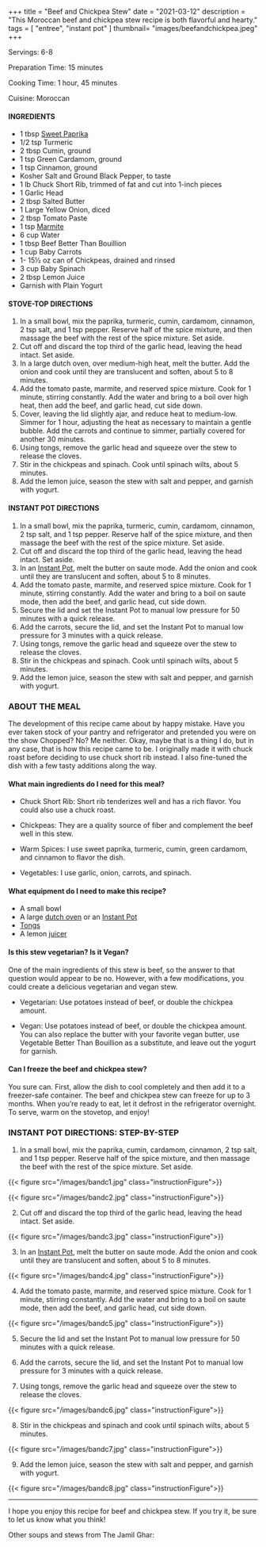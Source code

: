 +++
title = "Beef and Chickpea Stew"
date = "2021-03-12"
description = "This Moroccan beef and chickpea stew recipe is both flavorful and hearty."
tags = [
    "entree",
    "instant pot"
]
thumbnail= "images/beefandchickpea.jpeg"
+++

Servings: 6-8 <!--more-->

Preparation Time: 15 minutes 

Cooking Time: 1 hour, 45 minutes 

Cuisine: Moroccan 

#### INGREDIENTS 

* 1 tbsp [Sweet Paprika](https://amzn.to/30GYLeZ)
* 1/2 tsp Turmeric
* 2 tbsp Cumin, ground
* 1 tsp Green Cardamom, ground
* 1 tsp Cinnamon, ground
* Kosher Salt and Ground Black Pepper, to taste
* 1 lb Chuck Short Rib, trimmed of fat and cut into 1-inch pieces 
* 1 Garlic Head 
* 2 tbsp Salted Butter
* 1 Large Yellow Onion, diced 
* 2 tbsp Tomato Paste
* 1 tsp [Marmite](https://amzn.to/3cjVzes)
* 6 cup Water
* 1 tbsp Beef Better Than Bouillion
* 1 cup Baby Carrots
* 1- 15½ oz can of Chickpeas, drained and rinsed
* 3 cup Baby Spinach
* 2 tbsp Lemon Juice
* Garnish with Plain Yogurt
  
#### STOVE-TOP DIRECTIONS 

1. In a small bowl, mix the paprika, turmeric, cumin, cardamom, cinnamon, 2 tsp salt, and 1 tsp pepper. Reserve half of the spice mixture, and then massage the beef with the rest of the spice mixture. Set aside. 
2. Cut off and discard the top third of the garlic head, leaving the head intact. Set aside. 
3. In a large dutch oven, over medium-high heat, melt the butter. Add the onion and cook until they are translucent and soften, about 5 to 8 minutes. 
4. Add the tomato paste, marmite, and reserved spice mixture. Cook for 1 minute, stirring constantly. Add the water and bring to a boil over high heat, then add the beef, and garlic head, cut side down. 
5. Cover, leaving the lid slightly ajar, and reduce heat to medium-low. Simmer for 1 hour, adjusting the heat as necessary to maintain a gentle bubble. Add the carrots and continue to simmer, partially covered for another 30 minutes. 
6. Using tongs, remove the garlic head and squeeze over the stew to release the cloves. 
7. Stir in the chickpeas and spinach. Cook until spinach wilts, about 5 minutes. 
8. Add the lemon juice, season the stew with salt and pepper, and garnish with yogurt. 

#### INSTANT POT DIRECTIONS

1. In a small bowl, mix the paprika, turmeric, cumin, cardamom, cinnamon, 2 tsp salt, and 1 tsp pepper. Reserve half of the spice mixture, and then massage the beef with the rest of the spice mixture. Set aside. 
2. Cut off and discard the top third of the garlic head, leaving the head intact. Set aside. 
3. In an [Instant Pot](https://amzn.to/3rRWIjZ),  melt the butter on saute mode. Add the onion and cook until they are translucent and soften, about 5 to 8 minutes. 
4. Add the tomato paste, marmite, and reserved spice mixture. Cook for 1 minute, stirring constantly. Add the water and bring to a boil on saute mode, then add the beef, and garlic head, cut side down. 
5. Secure the lid and set the Instant Pot to manual low pressure for 50 minutes with a quick release.  
6. Add the carrots, secure the lid, and set the Instant Pot to manual low pressure for 3 minutes with a quick release. 
7. Using tongs, remove the garlic head and squeeze over the stew to release the cloves. 
8. Stir in the chickpeas and spinach. Cook until spinach wilts, about 5 minutes. 
9. Add the lemon juice, season the stew with salt and pepper, and garnish with yogurt. 

### ABOUT THE MEAL

The development of this recipe came about by happy mistake. Have you ever taken stock of your pantry and refrigerator and pretended you were on the show Chopped? No? Me neither. Okay, maybe that is a thing I do, but in any case, that is how this recipe came to be. I originally made it with chuck roast before deciding to use chuck short rib instead. I also fine-tuned the dish with a few tasty additions along the way.  

#### What main ingredients do I need for this meal?

* Chuck Short Rib: Short rib tenderizes well and has a rich flavor. You could also use a chuck roast. 

* Chickpeas: They are a quality source of fiber and complement the beef well in this stew. 

* Warm Spices: I use sweet paprika, turmeric, cumin, green cardamom, and cinnamon to flavor the dish. 

* Vegetables: I use garlic, onion, carrots, and spinach.

#### What equipment do I need to make this recipe?

* A small bowl 
* A large [dutch oven](https://amzn.to/38xuVO8) or an [Instant Pot](https://amzn.to/3rRWIjZ)
* [Tongs](https://amzn.to/2OqsiXM)
* A lemon [juicer](https://amzn.to/2PFi7yB)

#### Is this stew vegetarian? Is it Vegan?

One of the main ingredients of this stew is beef, so the answer to that question would appear to be no. However, with a few modifications, you could create a delicious vegetarian and vegan stew. 

* Vegetarian: Use potatoes instead of beef, or double the chickpea amount. 

* Vegan: Use potatoes instead of beef, or double the chickpea amount. You can also replace the butter with your favorite vegan butter, use Vegetable Better Than Bouillion as a substitute, and leave out the yogurt for garnish.

#### Can I freeze the beef and chickpea stew? 

You sure can. First, allow the dish to cool completely and then add it to a freezer-safe container. The beef and chickpea stew can freeze for up to 3 months. When you’re ready to eat, let it defrost in the refrigerator overnight. To serve, warm on the stovetop, and enjoy! 

### INSTANT POT DIRECTIONS: STEP-BY-STEP 

1. In a small bowl, mix the paprika, cumin, cardamom, cinnamon, 2 tsp salt, and 1 tsp pepper. Reserve half of the spice mixture, and then massage the beef with the rest of the spice mixture. Set aside.

{{< figure src="/images/bandc1.jpg" class="instructionFigure">}}

{{< figure src="/images/bandc2.jpg" class="instructionFigure">}}

2. Cut off and discard the top third of the garlic head, leaving the head intact. Set aside. 

{{< figure src="/images/bandc3.jpg" class="instructionFigure">}}

3. In an [Instant Pot](https://amzn.to/3rRWIjZ),  melt the butter on saute mode. Add the onion and cook until they are translucent and soften, about 5 to 8 minutes. 

{{< figure src="/images/bandc4.jpg" class="instructionFigure">}}

4. Add the tomato paste, marmite, and reserved spice mixture. Cook for 1 minute, stirring constantly. Add the water and bring to a boil on saute mode, then add the beef, and garlic head, cut side down.  

{{< figure src="/images/bandc5.jpg" class="instructionFigure">}}

5. Secure the lid and set the Instant Pot to manual low pressure for 50 minutes with a quick release. 

6. Add the carrots, secure the lid, and set the Instant Pot to manual low pressure for 3 minutes with a quick release. 

7. Using tongs, remove the garlic head and squeeze over the stew to release the cloves. 

{{< figure src="/images/bandc6.jpg" class="instructionFigure">}}

8. Stir in the chickpeas and spinach and cook until spinach wilts, about 5 minutes. 

{{< figure src="/images/bandc7.jpg" class="instructionFigure">}}

9. Add the lemon juice, season the stew with salt and pepper, and garnish with yogurt. 

{{< figure src="/images/bandc8.jpg" class="instructionFigure">}}

----
I hope you enjoy this recipe for beef and chickpea stew. If you try it, be sure to let us know what you think!

Other soups and stews from The Jamil Ghar:
